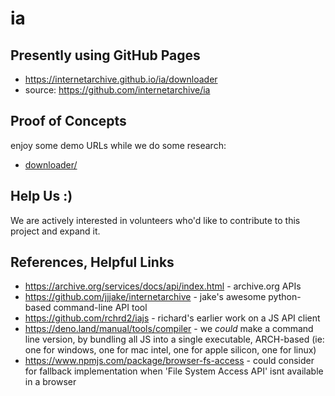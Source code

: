 # ia

## Presently using GitHub Pages
- https://internetarchive.github.io/ia/downloader
- source: https://github.com/internetarchive/ia

## Proof of Concepts
enjoy some demo URLs while we do some research:
- [downloader/](downloader/)


## Help Us :)
We are actively interested in volunteers who'd like to contribute to this project and expand it.


## References, Helpful Links
- https://archive.org/services/docs/api/index.html - archive.org APIs
- https://github.com/jjjake/internetarchive - jake's awesome python-based command-line API tool
- https://github.com/rchrd2/iajs - richard's earlier work on a JS API client
- https://deno.land/manual/tools/compiler - we _could_ make a command line version, by bundling all JS into a single executable, ARCH-based (ie: one for windows, one for mac intel, one for apple silicon, one for linux)
- https://www.npmjs.com/package/browser-fs-access - could consider for fallback implementation when  'File System Access API' isnt available in a browser
